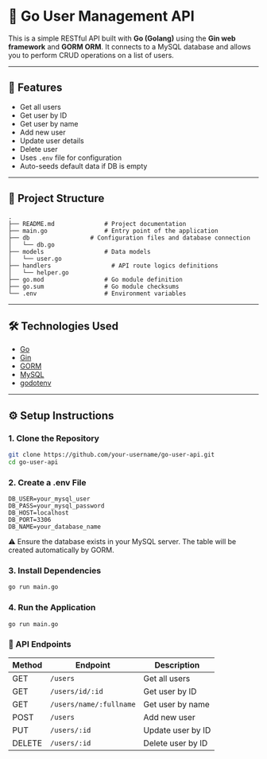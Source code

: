 # 🧩 Go User Management API

This is a simple RESTful API built with **Go (Golang)** using the **Gin web framework** and **GORM ORM**. It connects to a MySQL database and allows you to perform CRUD operations on a list of users.

---

## 🚀 Features

- Get all users  
- Get user by ID  
- Get user by name  
- Add new user  
- Update user details  
- Delete user  
- Uses `.env` file for configuration  
- Auto-seeds default data if DB is empty

---

## 📂 Project Structure

```
.
├── README.md              # Project documentation
├── main.go                # Entry point of the application
├── db                 # Configuration files and database connection
│   └── db.go
├── models                 # Data models
│   └── user.go
├── handlers                 # API route logics definitions
│   └── helper.go
├── go.mod                 # Go module definition
├── go.sum                 # Go module checksums
└── .env                   # Environment variables
```
---

## 🛠️ Technologies Used

- [Go](https://golang.org/)
- [Gin](https://github.com/gin-gonic/gin)
- [GORM](https://gorm.io/)
- [MySQL](https://www.mysql.com/)
- [godotenv](https://github.com/joho/godotenv)

---

## ⚙️ Setup Instructions

### 1. Clone the Repository

```bash
git clone https://github.com/your-username/go-user-api.git
cd go-user-api  
```
###  2. Create a .env File  
```dotenv
DB_USER=your_mysql_user
DB_PASS=your_mysql_password
DB_HOST=localhost
DB_PORT=3306
DB_NAME=your_database_name
```  
⚠️ Ensure the database exists in your MySQL server. The table will be created automatically by GORM.  
### 3. Install Dependencies
```bash
go run main.go
```
### 4. Run the Application
```bash
go run main.go
```

### 🧪 API Endpoints
| Method | Endpoint                | Description       |
| ------ | ----------------------- | ----------------- |
| GET    | `/users`                | Get all users     |
| GET    | `/users/id/:id`         | Get user by ID    |
| GET    | `/users/name/:fullname` | Get user by name  |
| POST   | `/users`                | Add new user      |
| PUT    | `/users/:id`            | Update user by ID |
| DELETE | `/users/:id`            | Delete user by ID |

